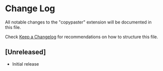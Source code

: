 # Change Log

All notable changes to the "copypaster" extension will be documented in this file.

Check [Keep a Changelog](http://keepachangelog.com/) for recommendations on how to structure this file.

## [Unreleased]

- Initial release